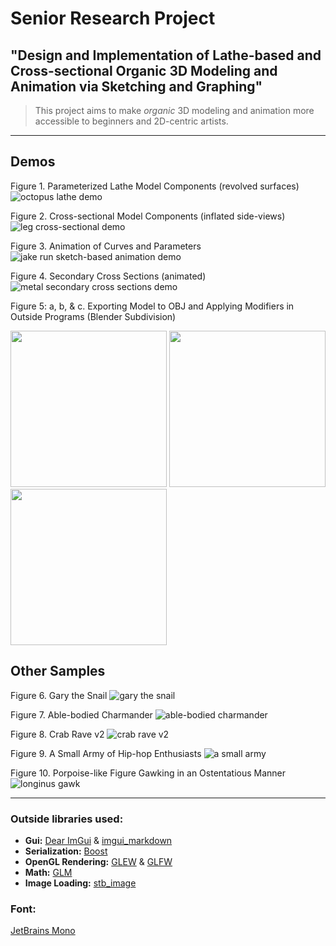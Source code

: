 

<!-- <p align="center"><img alt="Modrawl" src="docs/icon/NameLogo.png" width="50%"><img alt="Modrawl Logo" src="docs/icon/icon.png" width="25%"></p>
 -->

# Senior Research Project
## "Design and Implementation of Lathe-based and Cross-sectional Organic 3D Modeling and Animation via Sketching and Graphing"

> This project aims to make *organic* 3D modeling and animation more accessible to beginners and 2D-centric artists.


---

## Demos

Figure 1. Parameterized Lathe Model Components (revolved surfaces)
![octopus lathe demo](https://raw.githubusercontent.com/TobySalusky/SeniorResearch/main/docs/images/Octopus.gif?raw=true)

Figure 2. Cross-sectional Model Components (inflated side-views)
![leg cross-sectional demo](https://raw.githubusercontent.com/TobySalusky/SeniorResearch/main/docs/images/LegDemo.png?raw=true)

Figure 3. Animation of Curves and Parameters
![jake run sketch-based animation demo](https://raw.githubusercontent.com/TobySalusky/SeniorResearch/main/docs/images/JakeRunDemo.gif?raw=true)

Figure 4. Secondary Cross Sections (animated)
![metal secondary cross sections demo](https://raw.githubusercontent.com/TobySalusky/SeniorResearch/main/docs/images/MetalDemo.gif?raw=true)

Figure 5: a, b, & c. Exporting Model to OBJ and Applying Modifiers in Outside Programs (Blender Subdivision)
<p float="left">
  <img src="/docs/images/MewV1Demo.png" width="250" />
  <img src="/docs/images/MewV2Demo.png" width="250" />
  <img src="/docs/images/MewV3Demo.png" width="250" />
</p>


## Other Samples

Figure 6. Gary the Snail
![gary the snail](https://raw.githubusercontent.com/TobySalusky/SeniorResearch/main/docs/images/GarySample.png?raw=true)

Figure 7. Able-bodied Charmander
![able-bodied charmander](https://raw.githubusercontent.com/TobySalusky/SeniorResearch/main/docs/images/CharmanderSample.png?raw=true)

Figure 8. Crab Rave v2
![crab rave v2](https://raw.githubusercontent.com/TobySalusky/SeniorResearch/main/docs/images/CrabRaveSample.gif?raw=true)

Figure 9. A Small Army of Hip-hop Enthusiasts
![a small army](https://raw.githubusercontent.com/TobySalusky/SeniorResearch/main/docs/images/SmallArmySample.gif?raw=true)

Figure 10. Porpoise-like Figure Gawking in an Ostentatious Manner
![longinus gawk](https://raw.githubusercontent.com/TobySalusky/SeniorResearch/main/docs/images/LonginusGawkSample.gif?raw=true)


---

### Outside libraries used:
  * **Gui:**              [Dear ImGui](https://github.com/ocornut/imgui) & [imgui_markdown](https://github.com/juliettef/imgui_markdown)
  * **Serialization:**    [Boost](https://www.boost.org/)
  * **OpenGL Rendering:** [GLEW](http://glew.sourceforge.net/) & [GLFW](https://www.glfw.org/)
  * **Math:**             [GLM](https://github.com/g-truc/glm)
  * **Image Loading:**    [stb_image](https://github.com/nothings/stb)

### Font:
[JetBrains Mono](https://www.jetbrains.com/lp/mono/)
